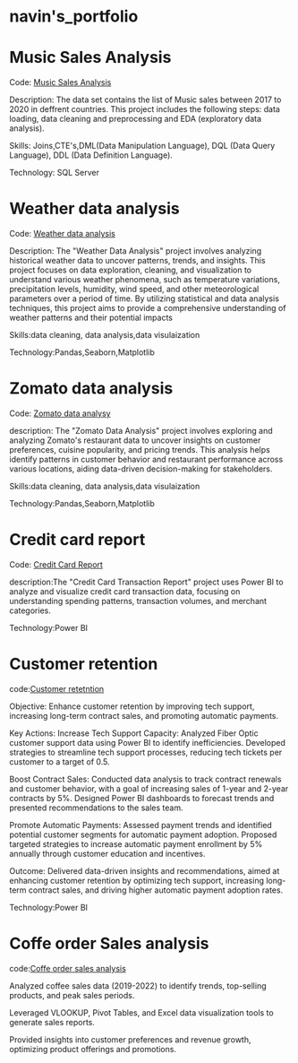 # navin's_portfolio
# Music Sales Analysis
Code: [Music Sales Analysis](https://github.com/Naveen2890/SQL/blob/master/musicStore_analysis.sql)


Description:
The data set contains the list of Music sales between 2017 to 2020 in deffrent countries. This project includes the following steps: data loading, data cleaning and preprocessing and EDA (exploratory data analysis).

Skills:
Joins,CTE's,DML(Data Manipulation Language), DQL (Data Query Language), DDL (Data Definition Language).

Technology: SQL Server

# Weather data analysis
Code: [Weather data analysis](https://github.com/Naveen2890/Python/blob/main/Weather%20data%20analysis.ipynb)


Description:
The "Weather Data Analysis" project involves analyzing historical weather data to uncover patterns, trends, and insights. This project focuses on data exploration, cleaning, and visualization to understand various weather phenomena, such as temperature variations, precipitation levels, humidity, wind speed, and other meteorological parameters over a period of time. By utilizing statistical and data analysis techniques, this project aims to provide a comprehensive understanding of weather patterns and their potential impacts

Skills:data cleaning, data analysis,data visulaization


Technology:Pandas,Seaborn,Matplotlib

# Zomato data analysis
Code: [Zomato data analysy](https://github.com/Naveen2890/Python/blob/main/Zomato%20data%20analysis.ipynb)


description:
The "Zomato Data Analysis" project involves exploring and analyzing Zomato's restaurant data to uncover insights on customer preferences, cuisine popularity, and pricing trends. This analysis helps identify patterns in customer behavior and restaurant performance across various locations, aiding data-driven decision-making for stakeholders.

Skills:data cleaning, data analysis,data visulaization

Technology:Pandas,Seaborn,Matplotlib
# Credit card report
Code: [Credit Card Report](https://github.com/Navin-gowda/Poweri-Bi/tree/main/creditCard-Analysis)


description:The "Credit Card Transaction Report" project uses Power BI to analyze and visualize credit card transaction data, focusing on understanding spending patterns, transaction volumes, and merchant categories.


Technology:Power BI

# Customer retention
code:[Customer retetntion](https://github.com/Navin-gowda/Poweri-Bi/blob/main/Churn%20analysis.pbix)


Objective: Enhance customer retention by improving tech support, increasing long-term contract sales, and promoting automatic payments.


Key Actions:
Increase Tech Support Capacity: Analyzed Fiber Optic customer support data using Power BI to identify inefficiencies. Developed strategies to streamline tech support processes, reducing tech tickets per customer to a target of 0.5.


Boost Contract Sales: Conducted data analysis to track contract renewals and customer behavior, with a goal of increasing sales of 1-year and 2-year contracts by 5%. Designed Power BI dashboards to forecast trends and presented recommendations to the sales team.


Promote Automatic Payments: Assessed payment trends and identified potential customer segments for automatic payment adoption. Proposed targeted strategies to increase automatic payment enrollment by 5% annually through customer education and incentives.


Outcome: Delivered data-driven insights and recommendations, aimed at enhancing customer retention by optimizing tech support, increasing long-term contract sales, and driving higher automatic payment adoption rates.

Technology:Power BI

# Coffe order Sales analysis
code:[Coffe order sales analysis](https://github.com/Navin-gowda/Ms-excel)

 Analyzed coffee sales data (2019-2022) to identify trends, top-selling products, and peak sales periods.

 
 Leveraged VLOOKUP, Pivot Tables, and Excel data visualization tools to generate sales reports.
 
 
 Provided insights into customer preferences and revenue growth, optimizing product offerings and promotions.

